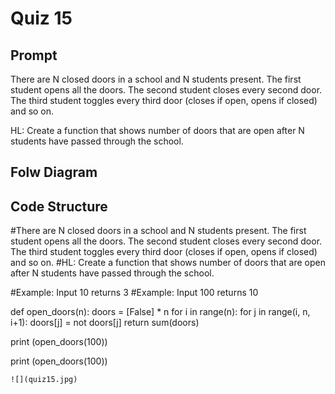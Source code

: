 # Quiz 15
## Prompt
There are N closed doors in a school and N students present. The first student opens all the doors. The second student closes every second door. The third student toggles every third door (closes if open, opens if closed) and so on.

HL: Create a function that shows number of doors that are open after N students have passed through the school.

## Folw Diagram

## Code Structure
#There are N closed doors in a school and N students present. The first student opens all the doors. The second student closes every second door. The third student toggles every third door (closes if open, opens if closed) and so on.
#HL: Create a function that shows number of doors that are open after N students have passed through the school.

#Example: Input 10 returns 3
#Example: Input 100 returns 10

def open_doors(n):
    doors = [False] * n
    for i in range(n):
        for j in range(i, n, i+1):
            doors[j] = not doors[j]
    return sum(doors)

print (open_doors(100))

print (open_doors(100))
```
![](quiz15.jpg)

